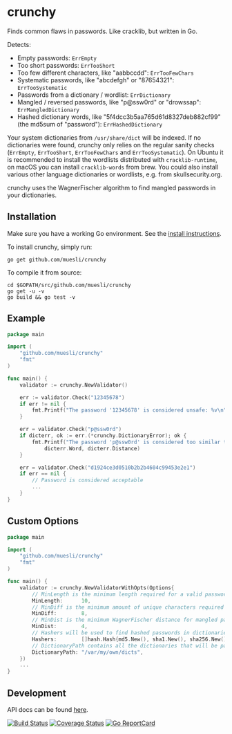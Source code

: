 crunchy
=======

Finds common flaws in passwords. Like cracklib, but written in Go.

Detects:
 - Empty passwords: `ErrEmpty`
 - Too short passwords: `ErrTooShort`
 - Too few different characters, like "aabbccdd": `ErrTooFewChars`
 - Systematic passwords, like "abcdefgh" or "87654321": `ErrTooSystematic`
 - Passwords from a dictionary / wordlist: `ErrDictionary`
 - Mangled / reversed passwords, like "p@ssw0rd" or "drowssap": `ErrMangledDictionary`
 - Hashed dictionary words, like "5f4dcc3b5aa765d61d8327deb882cf99" (the md5sum of "password"): `ErrHashedDictionary`

Your system dictionaries from `/usr/share/dict` will be indexed. If no dictionaries were found, crunchy only relies on
the regular sanity checks (`ErrEmpty`, `ErrTooShort`, `ErrTooFewChars` and `ErrTooSystematic`). On Ubuntu it is
recommended to install the wordlists distributed with `cracklib-runtime`, on macOS you can install `cracklib-words` from
brew. You could also install various other language dictionaries or wordlists, e.g. from skullsecurity.org.

crunchy uses the WagnerFischer algorithm to find mangled passwords in your dictionaries.

## Installation

Make sure you have a working Go environment. See the [install instructions](http://golang.org/doc/install.html).

To install crunchy, simply run:

    go get github.com/muesli/crunchy

To compile it from source:

    cd $GOPATH/src/github.com/muesli/crunchy
    go get -u -v
    go build && go test -v

## Example
```go
package main

import (
	"github.com/muesli/crunchy"
	"fmt"
)

func main() {
    validator := crunchy.NewValidator()

    err := validator.Check("12345678")
    if err != nil {
        fmt.Printf("The password '12345678' is considered unsafe: %v\n", err)
    }

    err = validator.Check("p@ssw0rd")
    if dicterr, ok := err.(*crunchy.DictionaryError); ok {
        fmt.Printf("The password 'p@ssw0rd' is considered too similar to dictionary word '%s' (distance %d)\n",
            dicterr.Word, dicterr.Distance)
    }

    err = validator.Check("d1924ce3d0510b2b2b4604c99453e2e1")
    if err == nil {
        // Password is considered acceptable
        ...
    }
}
```

## Custom Options
```go
package main

import (
	"github.com/muesli/crunchy"
	"fmt"
)

func main() {
    validator := crunchy.NewValidatorWithOpts(Options{
        // MinLength is the minimum length required for a valid password (>=1, default is 8)
        MinLength:      10,
        // MinDiff is the minimum amount of unique characters required for a valid password (>=1, default is 5)
        MinDiff:        8,
        // MinDist is the minimum WagnerFischer distance for mangled password dictionary lookups (>=0, default is 3)
		MinDist:        4,
        // Hashers will be used to find hashed passwords in dictionaries
		Hashers:        []hash.Hash{md5.New(), sha1.New(), sha256.New(), sha512.New()},
        // DictionaryPath contains all the dictionaries that will be parsed (default is /usr/share/dict)
		DictionaryPath: "/var/my/own/dicts",
	})
    ...
}
```

## Development

API docs can be found [here](http://godoc.org/github.com/muesli/crunchy).

[![Build Status](https://secure.travis-ci.org/muesli/crunchy.png)](http://travis-ci.org/muesli/crunchy)
[![Coverage Status](https://coveralls.io/repos/github/muesli/crunchy/badge.svg?branch=master)](https://coveralls.io/github/muesli/crunchy?branch=master)
[![Go ReportCard](http://goreportcard.com/badge/muesli/crunchy)](http://goreportcard.com/report/muesli/crunchy)
